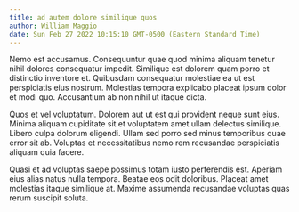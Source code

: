 ```yaml
---
title: ad autem dolore similique quos
author: William Maggio
date: Sun Feb 27 2022 10:15:10 GMT-0500 (Eastern Standard Time)
---
```

Nemo est accusamus. Consequuntur quae quod minima aliquam tenetur nihil dolores consequatur impedit. Similique est dolorem quam porro et distinctio inventore et. Quibusdam consequatur molestiae ea ut est perspiciatis eius nostrum. Molestias tempora explicabo placeat ipsum dolor et modi quo. Accusantium ab non nihil ut itaque dicta.

 Quos et vel voluptatum. Dolorem aut ut est qui provident neque sunt eius. Minima aliquam cupiditate sit et voluptatem amet ullam delectus similique. Libero culpa dolorum eligendi. Ullam sed porro sed minus temporibus quae error sit ab. Voluptas et necessitatibus nemo rem recusandae perspiciatis aliquam quia facere.

 Quasi et ad voluptas saepe possimus totam iusto perferendis est. Aperiam eius alias natus nulla tempora. Beatae eos odit doloribus. Placeat amet molestias itaque similique at. Maxime assumenda recusandae voluptas quas rerum suscipit soluta.